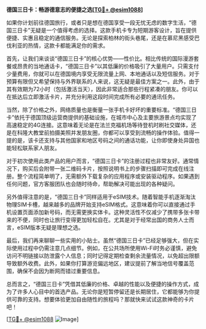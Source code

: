 **德国三日卡：畅游德意志的便捷之选[[TG💪+ @esim1088](https://t.me/s/esim1088)]**

如果你计划前往德国旅行，或者只是想在德国享受一段无忧无虑的数字生活，“德国三日卡”无疑是一个值得考虑的选择。这款手机卡专为短期游客设计，旨在提供便捷、实惠且稳定的通信服务。无论是探索柏林的街头巷尾，还是在慕尼黑感受巴伐利亚的热情，这款卡都能满足你的需求。

首先，让我们来谈谈“德国三日卡”的核心优势——性价比。相比传统的国际漫游套餐或昂贵的当地通话卡，“德国三日卡”以其低廉的价格吸引了大量用户。只需支付少量费用，你就可以在德国境内享受无限流量上网、本地通话以及短信服务。对于预算有限但又希望保持与外界联系的人来说，这无疑是最佳方案之一。此外，由于其有效期为72小时（包括激活当天），因此非常适合那些行程紧凑的朋友。你可以在抵达后立即激活卡片，并充分利用这段时间完成所有必要的通讯任务。

当然，除了价格之外，网络质量也是衡量一张手机卡好坏的重要标准。“德国三日卡”依托于德国顶级运营商提供的基础设施，在城市中心及主要旅游景点均实现了高速稳定的4G连接。这意味着无论是在法兰克福机场等待登机时刷社交媒体，还是在科隆大教堂前拍摄美照并发朋友圈，你都可以享受到流畅的操作体验。值得一提的是，该卡还支持与其他国家和地区号码之间的通话功能，让你即使身处异国也能轻松联系家人朋友。

对于初次使用此类产品的用户而言，“德国三日卡”的注册过程也非常友好。通常情况下，购买后会附带一张二维码卡片，按照说明书上的步骤扫描即可完成在线注册。整个流程简单明了，无需额外下载复杂的应用程序或安装驱动程序。如果遇到任何问题，官方客服团队也会随时待命，帮助解决可能出现的各种疑问。

另外值得注意的是，“德国三日卡”同样适用于eSIM技术。随着智能手机逐渐淘汰物理SIM卡槽，越来越多的品牌开始支持eSIM格式。这意味着你可以直接通过手机设置页面添加新号码，而无需更换实体卡。这种灵活性不仅减少了携带多张卡带来的不便，同时也让旅行变得更加轻松自在。尤其是对于经常出国的商务人士而言，eSIM版本无疑是理想之选。

最后，我们再来聊聊一些实用的小贴士。虽然“德国三日卡”已经足够强大，但在实际使用过程中仍需注意几点细节。例如，在公共场所使用Wi-Fi时务必谨慎，避免访问不明链接以防泄露个人信息；同时记得定期检查剩余流量情况，以免超出限额导致额外收费。此外，如果你打算游览偏远地区，建议提前了解当地信号覆盖范围，确保不会因为断网而错过重要信息。

总而言之，“德国三日卡”凭借其低廉的价格、卓越的性能以及便捷的操作方式，成为了许多人心目中的首选产品。无论你是短暂停留还是长期居住，它都能够为你提供可靠的支持。想要体验更加自由随性的旅程吗？那就快来试试这款神奇的卡片吧！

[[TG💪+ @esim1088](https://t.me/s/esim1088) ![Image](https://i.postimg.cc/4NQfJmqS/Snipaste-2025-05-13-00-14-12.png)]